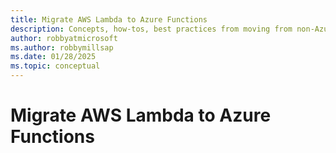 ```yaml
---
title: Migrate AWS Lambda to Azure Functions
description: Concepts, how-tos, best practices from moving from non-Azure serverless service to Azure.
author: robbyatmicrosoft
ms.author: robbymillsap
ms.date: 01/28/2025  
ms.topic: conceptual
---
```


# Migrate AWS Lambda to Azure Functions